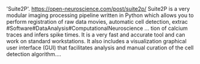 'Suite2P'. https://open-neuroscience.com/post/suite2p/
Suite2P is a very modular imaging processing pipeline written in Python which allows you to perform registration of raw data movies, automatic cell detection, extrac #Software#DataAnalysis#ComputationalNeuroscience ...
tion of calcium traces and infers spike times. It is a very fast and accurate tool and can work on standard workstations. It also includes a visualization graphical user interface (GUI) that facilitates analysis and manual curation of the cell detection algorithm....
